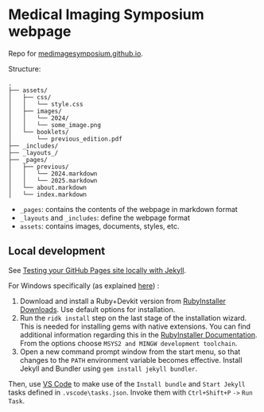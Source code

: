 # Medical Imaging Symposium webpage

Repo for [medimagesymposium.github.io](https://medimagesymposium.github.io/).

Structure:
```
.
├── assets/
│   ├── css/
│   │   └── style.css
│   ├── images/
│   │   └── 2024/
│   │   └── some_image.png
│   └── booklets/
│       └── previous_edition.pdf
├── _includes/
├── _layouts_/
├── _pages/
│   ├── previous/
│   │   └── 2024.markdown
│   │   └── 2025.markdown
│   └── about.markdown
│   └── index.markdown
```

- `_pages`: contains the contents of the webpage in markdown format
- `_layouts` and `_includes`: define the webpage format
- `assets`: contains images, documents, styles, etc.

## Local development

See [Testing your GitHub Pages site locally with Jekyll](https://docs.github.com/en/pages/setting-up-a-github-pages-site-with-jekyll/testing-your-github-pages-site-locally-with-jekyll).

For Windows specifically (as explained [here](https://jekyllrb.com/docs/installation/windows/)) :
1. Download and install a Ruby+Devkit version from [RubyInstaller Downloads](https://rubyinstaller.org/downloads/). Use default options for installation.
2. Run the `ridk install` step on the last stage of the installation wizard. This is needed for installing gems with native extensions. You can find additional information regarding this in the [RubyInstaller Documentation](https://github.com/oneclick/rubyinstaller2#using-the-installer-on-a-target-system). From the options choose `MSYS2 and MINGW development toolchain`.
3. Open a new command prompt window from the start menu, so that changes to the `PATH` environment variable becomes effective. Install Jekyll and Bundler using `gem install jekyll bundler`.

Then, use [VS Code](https://code.visualstudio.com/) to make use of the `Install bundle` and `Start Jekyll` tasks defined in `.vscode\tasks.json`. Invoke them with `Ctrl+Shift+P` `->` `Run Task`.